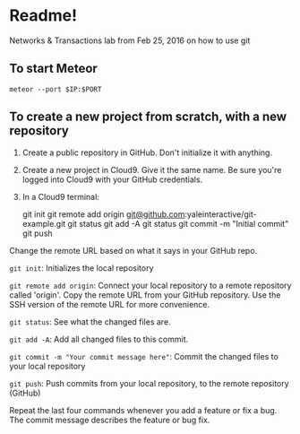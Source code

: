 # Readme!

Networks & Transactions lab from Feb 25, 2016 on how to use git

## To start Meteor

    meteor --port $IP:$PORT

## To create a new project from scratch, with a new repository

1. Create a public repository in GitHub. Don't initialize it with anything.

2. Create a new project in Cloud9. Give it the same name. Be sure you're logged 
into Cloud9 with your GitHub credentials.

3. In a Cloud9 terminal:

    git init
    git remote add origin git@github.com:yaleinteractive/git-example.git
    git status
    git add -A
    git status
    git commit -m "Initial commit"
    git push
      
Change the remote URL based on what it says in your GitHub repo.

`git init`: Initializes the local repository

`git remote add origin`: Connect your local repository to a remote repository called 'origin'.
Copy the remote URL from your GitHub repository. Use the SSH version of the remote URL for more convenience.

`git status`: See what the changed files are.

`git add -A`: Add all changed files to this commit.

`git commit -m "Your commit message here"`: Commit the changed files to your local repository

`git push`: Push commits from your local repository, to the remote repository (GitHub)

Repeat the last four commands whenever you add a feature or fix a bug. The commit message
describes the feature or bug fix.



